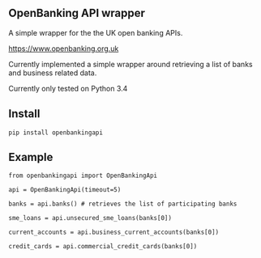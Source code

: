 OpenBanking API wrapper
----------------------
A simple wrapper for the the UK open banking APIs.

https://www.openbanking.org.uk

Currently implemented a simple wrapper around retrieving a list of banks and business related data.

Currently only tested on Python 3.4

Install
------

```
pip install openbankingapi
```

Example
-----

```
from openbankingapi import OpenBankingApi

api = OpenBankingApi(timeout=5)

banks = api.banks() # retrieves the list of participating banks

sme_loans = api.unsecured_sme_loans(banks[0])

current_accounts = api.business_current_accounts(banks[0])

credit_cards = api.commercial_credit_cards(banks[0])
```
